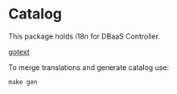 # Catalog

This package holds i18n for DBaaS Controller.

[gotext](https://pkg.go.dev/golang.org/x/text@v0.3.3/cmd/gotext?tab=doc)

To merge translations and generate catalog use:

    make gen

